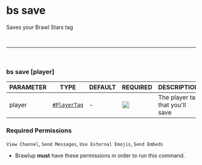 # bs save
Saves your Brawl Stars tag

<br>
<hr>
<br>

### bs save [player]
| PARAMETER      | TYPE                                                                                      | DEFAULT | REQUIRED  | DESCRIPTION                                        |
| -------------- | ----------------------------------------------------------------------------------------- | ------- | --------- | -------------------------------------------------- |
| player         | [`#PlayerTag`](https://alputv.medium.com/how-can-i-find-my-player-tag-in-brawl-stars-adf208e6a9d7)      |    -     | <img src="https://cdn.discordapp.com/emojis/849196541126508565.png?v=1" height="20">        | The player tag that you'll save    |

### Required Permissions
`View Channel`, `Send Messages`, `Use External Emojis`, `Send Embeds`

* Brawlup **must** have these permissions in order to run this command.
